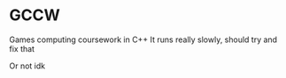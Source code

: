 # GCCW
Games computing coursework in C++
It runs really slowly, should try and fix that

Or not idk
